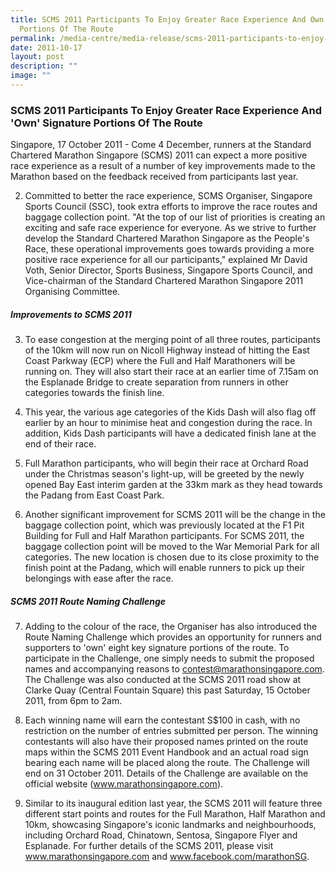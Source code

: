 ```yaml
---
title: SCMS 2011 Participants To Enjoy Greater Race Experience And Own Signature
  Portions Of The Route
permalink: /media-centre/media-release/scms-2011-participants-to-enjoy-greater-race/
date: 2011-10-17
layout: post
description: ""
image: ""
---
```

### **SCMS 2011 Participants To Enjoy Greater Race Experience And 'Own' Signature Portions Of The Route**

Singapore, 17 October 2011 - Come 4 December, runners at the Standard Chartered Marathon Singapore (SCMS) 2011 can expect a more positive race experience as a result of a number of key improvements made to the Marathon based on the feedback received from participants last year.

2. Committed to better the race experience, SCMS Organiser, Singapore Sports Council (SSC), took extra efforts to improve the race routes and baggage collection point. "At the top of our list of priorities is creating an exciting and safe race experience for everyone. As we strive to further develop the Standard Chartered Marathon Singapore as the People's Race, these operational improvements goes towards providing a more positive race experience for all our participants," explained Mr David Voth, Senior Director, Sports Business, Singapore Sports Council, and Vice-chairman of the Standard Chartered Marathon Singapore 2011 Organising Committee.

##### **Improvements to SCMS 2011**

3. To ease congestion at the merging point of all three routes, participants of the 10km will now run on Nicoll Highway instead of hitting the East Coast Parkway (ECP) where the Full and Half Marathoners will be running on. They will also start their race at an earlier time of 7.15am on the Esplanade Bridge to create separation from runners in other categories towards the finish line.

4. This year, the various age categories of the Kids Dash will also flag off earlier by an hour to minimise heat and congestion during the race. In addition, Kids Dash participants will have a dedicated finish lane at the end of their race.

5. Full Marathon participants, who will begin their race at Orchard Road under the Christmas season's light-up, will be greeted by the newly opened Bay East interim garden at the 33km mark as they head towards the Padang from East Coast Park.

6. Another significant improvement for SCMS 2011 will be the change in the baggage collection point, which was previously located at the F1 Pit Building for Full and Half Marathon participants. For SCMS 2011, the baggage collection point will be moved to the War Memorial Park for all categories. The new location is chosen due to its close proximity to the finish point at the Padang, which will enable runners to pick up their belongings with ease after the race.

##### **SCMS 2011 Route Naming Challenge**

7. Adding to the colour of the race, the Organiser has also introduced the Route Naming Challenge which provides an opportunity for runners and supporters to 'own' eight key signature portions of the route. To participate in the Challenge, one simply needs to submit the proposed names and accompanying reasons to contest@marathonsingapore.com. The Challenge was also conducted at the SCMS 2011 road show at Clarke Quay (Central Fountain Square) this past Saturday, 15 October 2011, from 6pm to 2am.

8. Each winning name will earn the contestant S$100 in cash, with no restriction on the number of entries submitted per person. The winning contestants will also have their proposed names printed on the route maps within the SCMS 2011 Event Handbook and an actual road sign bearing each name will be placed along the route. The Challenge will end on 31 October 2011. Details of the Challenge are available on the official website (www.marathonsingapore.com).

9. Similar to its inaugural edition last year, the SCMS 2011 will feature three different start points and routes for the Full Marathon, Half Marathon and 10km, showcasing Singapore's iconic landmarks and neighbourhoods, including Orchard Road, Chinatown, Sentosa, Singapore Flyer and Esplanade. For further details of the SCMS 2011, please visit www.marathonsingapore.com and www.facebook.com/marathonSG.